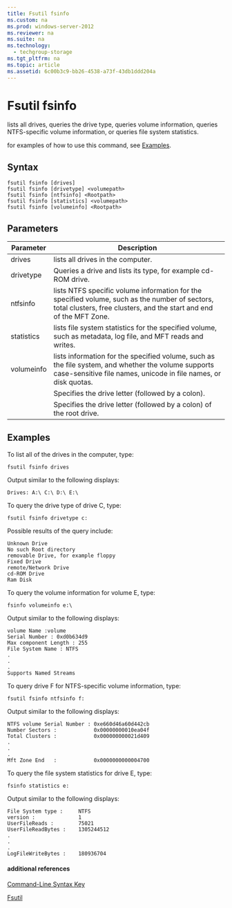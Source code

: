 ```yaml
---
title: Fsutil fsinfo
ms.custom: na
ms.prod: windows-server-2012
ms.reviewer: na
ms.suite: na
ms.technology: 
  - techgroup-storage
ms.tgt_pltfrm: na
ms.topic: article
ms.assetid: 6c00b3c9-bb26-4538-a73f-43db1ddd204a
---
```

# Fsutil fsinfo
lists all drives, queries the drive type, queries volume information, queries NTFS\-specific volume information, or queries file system statistics.

for examples of how to use this command, see [Examples](#BKMK_examples).

## Syntax

```
fsutil fsinfo [drives]
fsutil fsinfo [drivetype] <volumepath>
fsutil fsinfo [ntfsinfo] <Rootpath>
fsutil fsinfo [statistics] <volumepath>
fsutil fsinfo [volumeinfo] <Rootpath>
```

## Parameters

|Parameter|Description|
|-------------|---------------|
|drives|lists all drives in the computer.|
|drivetype|Queries a drive and lists its type, for example cd\-ROM drive.|
|ntfsinfo|lists NTFS specific volume information for the specified volume, such as the number of sectors, total clusters, free clusters, and the start and end of the MFT Zone.|
|statistics|lists file system statistics for the specified volume, such as metadata, log file, and MFT reads and writes.|
|volumeinfo|lists information for the specified volume, such as the file system, and whether the volume supports case\-sensitive file names, unicode in file names, or disk quotas.|
|<volumepath>|Specifies the drive letter \(followed by a colon\).|
|<Rootpathname>|Specifies the drive letter \(followed by a colon\) of the root drive.|

## <a name="BKMK_examples"></a>Examples
To list all of the drives in the computer, type:

```
fsutil fsinfo drives
```

Output similar to the following displays:

```
Drives: A:\ C:\ D:\ E:\       
```

To query the drive type of drive C, type:

```
fsutil fsinfo drivetype c:
```

Possible results of the query include:

```
Unknown Drive
No such Root directory
removable Drive, for example floppy
Fixed Drive
remote/Network Drive
cd-ROM Drive
Ram Disk
```

To query the volume information for volume E, type:

```
fsinfo volumeinfo e:\
```

Output similar to the following displays:

```
volume Name :volume
Serial Number : 0xd0b634d9
Max component Length : 255
File System Name : NTFS
.
.
.
Supports Named Streams       
```

To query drive F for NTFS\-specific volume information, type:

```
fsutil fsinfo ntfsinfo f:
```

Output similar to the following displays:

```
NTFS volume Serial Number : 0xe660d46a60d442cb
Number Sectors :            0x00000000010ea04f
Total Clusters :            0x000000000021d409
.
.
.
Mft Zone End   :            0x0000000000004700       
```

To query the file system statistics for drive E, type:

```
fsinfo statistics e:
```

Output similar to the following displays:

```
File System type :     NTFS
version :              1
UserFileReads :        75021
UserFileReadBytes :    1305244512
.
.
.
LogFileWriteBytes :    180936704       
```

#### additional references
[Command-Line Syntax Key](../commandline-syntax-key.md)

[Fsutil]()


